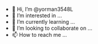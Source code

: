 - 👋 Hi, I’m @yorman3548L
- 👀 I’m interested in ...
- 🌱 I’m currently learning ...
- 💞️ I’m looking to collaborate on ...
- 📫 How to reach me ...

<!---
yorman3548L/yorman3548L is a ✨ special ✨ repository because its `README.md` (this file) appears on your GitHub profile.
You can click the Preview link to take a look at your changes.
--->

